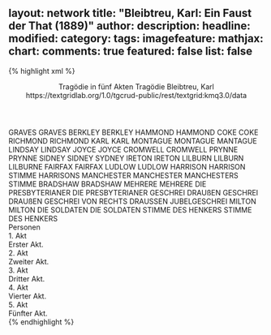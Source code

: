 layout: network
title: "Bleibtreu, Karl: Ein Faust der That (1889)"
author:
description:
headline:
modified:
category:
tags:
imagefeature:
mathjax:
chart:
comments: true
featured: false
list: false
---
{% highlight xml %}
<?xml-model href="https://raw.githubusercontent.com/DLiNa/project/master/rules/lina.rnc"?><?xml-model href="https://raw.githubusercontent.com/DLiNa/project/master/rules/lina.sch"?>
<play xmlns="http://lina.digital">
  <header>
    <title>Ein Faust der That</title>
    <subtitle>Tragödie in fünf Akten</subtitle>
    <genretitle>Tragödie</genretitle>
    <author>Bleibtreu, Karl</author>
    <date type="print" when="1889"/>
    <date type="premiere"/>
    <date type="written"/>
    <source>https://textgridlab.org/1.0/tgcrud-public/rest/textgrid:kmq3.0/data</source>
  </header>
  <personae>
    <character>
      <name>GRAVES</name>
      <alias xml:id="graves">
        <name>GRAVES</name>
      </alias>
    </character>
    <character>
      <name>BERKLEY</name>
      <alias xml:id="berkley">
        <name>BERKLEY</name>
      </alias>
    </character>
    <character>
      <name>HAMMOND</name>
      <alias xml:id="hammond">
        <name>HAMMOND</name>
      </alias>
    </character>
    <character>
      <name>COKE</name>
      <alias xml:id="coke">
        <name>COKE</name>
      </alias>
    </character>
    <character>
      <name>RICHMOND</name>
      <alias xml:id="richmond">
        <name>RICHMOND</name>
      </alias>
    </character>
    <character>
      <name>KARL</name>
      <alias xml:id="karl">
        <name>KARL</name>
      </alias>
    </character>
    <character>
      <name>MONTAGUE</name>
      <alias xml:id="montague">
        <name>MONTAGUE</name>
      </alias>
      <alias xml:id="mantague">
        <name>MANTAGUE</name>
      </alias>
    </character>
    <character>
      <name>LINDSAY</name>
      <alias xml:id="lindsay">
        <name>LINDSAY</name>
      </alias>
    </character>
    <character>
      <name>JOYCE</name>
      <alias xml:id="joyce">
        <name>JOYCE</name>
      </alias>
    </character>
    <character>
      <name>CROMWELL</name>
      <alias xml:id="cromwell">
        <name>CROMWELL</name>
      </alias>
    </character>
    <character>
      <name>PRYNNE</name>
      <alias xml:id="prynne">
        <name>PRYNNE</name>
      </alias>
    </character>
    <character>
      <name>SIDNEY</name>
      <alias xml:id="sidney">
        <name>SIDNEY</name>
      </alias>
      <alias xml:id="sydney">
        <name>SYDNEY</name>
      </alias>
    </character>
    <character>
      <name>IRETON</name>
      <alias xml:id="ireton">
        <name>IRETON</name>
      </alias>
    </character>
    <character>
      <name>LILBURN</name>
      <alias xml:id="lilburn">
        <name>LILBURN</name>
      </alias>
      <alias xml:id="lilburne">
        <name>LILBURNE</name>
      </alias>
    </character>
    <character>
      <name>FAIRFAX</name>
      <alias xml:id="fairfax">
        <name>FAIRFAX</name>
      </alias>
    </character>
    <character>
      <name>LUDLOW</name>
      <alias xml:id="ludlow">
        <name>LUDLOW</name>
      </alias>
    </character>
    <character>
      <name>HARRISON</name>
      <alias xml:id="harrison">
        <name>HARRISON</name>
      </alias>
      <alias xml:id="stimme_harrisons">
        <name>STIMME HARRISONS</name>
      </alias>
    </character>
    <character>
      <name>MANCHESTER</name>
      <alias xml:id="manchester">
        <name>MANCHESTER</name>
      </alias>
      <alias xml:id="manchesters_stimme">
        <name>MANCHESTERS STIMME</name>
      </alias>
    </character>
    <character>
      <name>BRADSHAW</name>
      <alias xml:id="bradshaw">
        <name>BRADSHAW</name>
      </alias>
    </character>
    <character>
      <name>MEHRERE</name>
      <alias xml:id="mehrere">
        <name>MEHRERE</name>
      </alias>
    </character>
    <character>
      <name>DIE PRESBYTERIANER</name>
      <alias xml:id="die_presbyterianer">
        <name>DIE PRESBYTERIANER</name>
      </alias>
    </character>
    <character>
      <name>GESCHREI DRAUßEN</name>
      <alias xml:id="geschrei_draußen">
        <name>GESCHREI DRAUßEN</name>
      </alias>
      <alias xml:id="geschrei_von_rechts">
        <name>GESCHREI VON RECHTS</name>
      </alias>
      <alias xml:id="draussen_jubelgeschrei">
        <name>DRAUSSEN JUBELGESCHREI</name>
      </alias>
    </character>
    <character>
      <name>MILTON</name>
      <alias xml:id="milton">
        <name>MILTON</name>
      </alias>
    </character>
    <character>
      <name>DIE SOLDATEN</name>
      <alias xml:id="die_soldaten">
        <name>DIE SOLDATEN</name>
      </alias>
    </character>
    <character>
      <name>STIMME DES HENKERS</name>
      <alias xml:id="stimme_des_henkers">
        <name>STIMME DES HENKERS</name>
      </alias>
    </character>
  </personae>
  <text>
    <div>
      <head>Personen</head>
    </div>
    <div>
      <head>1. Akt</head>
      <div>
        <head>Erster Akt.</head>
        <sp who="#graves">
          <amount n="45" unit="speech_acts"/>
          <amount n="976" unit="words"/>
          <amount n="23" unit="lines"/>
          <amount n="5477" unit="chars"/>
        </sp>
        <sp who="#berkley">
          <amount n="43" unit="speech_acts"/>
          <amount n="825" unit="words"/>
          <amount n="26" unit="lines"/>
          <amount n="4858" unit="chars"/>
        </sp>
        <sp who="#hammond">
          <amount n="9" unit="speech_acts"/>
          <amount n="117" unit="words"/>
          <amount n="7" unit="lines"/>
          <amount n="657" unit="chars"/>
        </sp>
        <sp who="#coke">
          <amount n="30" unit="speech_acts"/>
          <amount n="784" unit="words"/>
          <amount n="14" unit="lines"/>
          <amount n="4680" unit="chars"/>
        </sp>
        <sp who="#richmond">
          <amount n="16" unit="speech_acts"/>
          <amount n="196" unit="words"/>
          <amount n="13" unit="lines"/>
          <amount n="1088" unit="chars"/>
        </sp>
        <sp who="#karl">
          <amount n="36" unit="speech_acts"/>
          <amount n="1450" unit="words"/>
          <amount n="13" unit="lines"/>
          <amount n="8593" unit="chars"/>
        </sp>
        <sp who="#montague">
          <amount n="20" unit="speech_acts"/>
          <amount n="311" unit="words"/>
          <amount n="15" unit="lines"/>
          <amount n="1814" unit="chars"/>
        </sp>
        <sp who="#lindsay">
          <amount n="12" unit="speech_acts"/>
          <amount n="144" unit="words"/>
          <amount n="10" unit="lines"/>
          <amount n="845" unit="chars"/>
        </sp>
        <sp who="#richmond #lindsay">
          <amount n="1" unit="speech_acts"/>
          <amount n="6" unit="words"/>
          <amount n="1" unit="lines"/>
          <amount n="28" unit="chars"/>
        </sp>
        <sp who="#joyce">
          <amount n="45" unit="speech_acts"/>
          <amount n="797" unit="words"/>
          <amount n="27" unit="lines"/>
          <amount n="4475" unit="chars"/>
        </sp>
        <sp who="#montague #coke">
          <amount n="1" unit="speech_acts"/>
          <amount n="9" unit="words"/>
          <amount n="1" unit="lines"/>
          <amount n="42" unit="chars"/>
        </sp>
      </div>
    </div>
    <div>
      <head>2. Akt</head>
      <div>
        <head>Zweiter Akt.</head>
        <sp who="#cromwell">
          <amount n="116" unit="speech_acts"/>
          <amount n="3976" unit="words"/>
          <amount n="30" unit="lines"/>
          <amount n="22901" unit="chars"/>
        </sp>
        <sp who="#prynne">
          <amount n="10" unit="speech_acts"/>
          <amount n="130" unit="words"/>
          <amount n="7" unit="lines"/>
          <amount n="805" unit="chars"/>
        </sp>
        <sp who="#sidney">
          <amount n="13" unit="speech_acts"/>
          <amount n="196" unit="words"/>
          <amount n="7" unit="lines"/>
          <amount n="1133" unit="chars"/>
        </sp>
        <sp who="#ireton">
          <amount n="35" unit="speech_acts"/>
          <amount n="491" unit="words"/>
          <amount n="28" unit="lines"/>
          <amount n="2719" unit="chars"/>
        </sp>
        <sp who="#lilburn">
          <amount n="13" unit="speech_acts"/>
          <amount n="210" unit="words"/>
          <amount n="8" unit="lines"/>
          <amount n="1164" unit="chars"/>
        </sp>
        <sp who="#fairfax">
          <amount n="16" unit="speech_acts"/>
          <amount n="250" unit="words"/>
          <amount n="11" unit="lines"/>
          <amount n="1467" unit="chars"/>
        </sp>
        <sp who="#cromwell #prynne #sidney #ireton #lilburn #lilburn #joyce #ludlow #berkley #harrison #manchester">
          <amount n="1" unit="speech_acts"/>
          <amount n="2" unit="words"/>
          <amount n="1" unit="lines"/>
          <amount n="9" unit="chars"/>
        </sp>
        <sp who="#sydney">
          <amount n="1" unit="speech_acts"/>
          <amount n="6" unit="words"/>
          <amount n="1" unit="lines"/>
          <amount n="31" unit="chars"/>
        </sp>
        <sp who="#joyce">
          <amount n="5" unit="speech_acts"/>
          <amount n="137" unit="words"/>
          <amount n="1" unit="lines"/>
          <amount n="817" unit="chars"/>
        </sp>
        <sp who="#ludlow">
          <amount n="20" unit="speech_acts"/>
          <amount n="479" unit="words"/>
          <amount n="10" unit="lines"/>
          <amount n="2881" unit="chars"/>
        </sp>
        <sp who="#berkley">
          <amount n="27" unit="speech_acts"/>
          <amount n="382" unit="words"/>
          <amount n="19" unit="lines"/>
          <amount n="2256" unit="chars"/>
        </sp>
        <sp who="#harrison">
          <amount n="11" unit="speech_acts"/>
          <amount n="281" unit="words"/>
          <amount n="3" unit="lines"/>
          <amount n="1617" unit="chars"/>
        </sp>
        <sp who="#lilburne">
          <amount n="1" unit="speech_acts"/>
          <amount n="10" unit="words"/>
          <amount n="1" unit="lines"/>
          <amount n="51" unit="chars"/>
        </sp>
        <sp who="#manchesters_stimme">
          <amount n="2" unit="speech_acts"/>
          <amount n="25" unit="words"/>
          <amount n="2" unit="lines"/>
          <amount n="159" unit="chars"/>
        </sp>
        <sp who="#manchester">
          <amount n="8" unit="speech_acts"/>
          <amount n="245" unit="words"/>
          <amount n="5" unit="lines"/>
          <amount n="1435" unit="chars"/>
        </sp>
      </div>
    </div>
    <div>
      <head>3. Akt</head>
      <div>
        <head>Dritter Akt.</head>
        <sp who="#karl">
          <amount n="35" unit="speech_acts"/>
          <amount n="1232" unit="words"/>
          <amount n="6" unit="lines"/>
          <amount n="7423" unit="chars"/>
        </sp>
        <sp who="#graves">
          <amount n="8" unit="speech_acts"/>
          <amount n="200" unit="words"/>
          <amount n="3" unit="lines"/>
          <amount n="1122" unit="chars"/>
        </sp>
        <sp who="#berkley">
          <amount n="28" unit="speech_acts"/>
          <amount n="516" unit="words"/>
          <amount n="18" unit="lines"/>
          <amount n="3064" unit="chars"/>
        </sp>
        <sp who="#ireton">
          <amount n="38" unit="speech_acts"/>
          <amount n="1171" unit="words"/>
          <amount n="19" unit="lines"/>
          <amount n="7020" unit="chars"/>
        </sp>
        <sp who="#cromwell">
          <amount n="67" unit="speech_acts"/>
          <amount n="2998" unit="words"/>
          <amount n="19" unit="lines"/>
          <amount n="17310" unit="chars"/>
        </sp>
        <sp who="#manchester">
          <amount n="36" unit="speech_acts"/>
          <amount n="460" unit="words"/>
          <amount n="28" unit="lines"/>
          <amount n="2814" unit="chars"/>
        </sp>
        <sp who="#montague">
          <amount n="19" unit="speech_acts"/>
          <amount n="366" unit="words"/>
          <amount n="11" unit="lines"/>
          <amount n="2126" unit="chars"/>
        </sp>
        <sp who="#sidney">
          <amount n="26" unit="speech_acts"/>
          <amount n="572" unit="words"/>
          <amount n="12" unit="lines"/>
          <amount n="3474" unit="chars"/>
        </sp>
        <sp who="#montague #manchester">
          <amount n="1" unit="speech_acts"/>
          <amount n="3" unit="words"/>
          <amount n="1" unit="lines"/>
          <amount n="14" unit="chars"/>
        </sp>
        <sp who="#prynne">
          <amount n="16" unit="speech_acts"/>
          <amount n="556" unit="words"/>
          <amount n="7" unit="lines"/>
          <amount n="3222" unit="chars"/>
        </sp>
        <sp who="#coke">
          <amount n="16" unit="speech_acts"/>
          <amount n="413" unit="words"/>
          <amount n="10" unit="lines"/>
          <amount n="2519" unit="chars"/>
        </sp>
        <sp who="#sydney">
          <amount n="1" unit="speech_acts"/>
          <amount n="17" unit="words"/>
          <amount n="117" unit="chars"/>
        </sp>
        <sp who="#fairfax">
          <amount n="30" unit="speech_acts"/>
          <amount n="461" unit="words"/>
          <amount n="20" unit="lines"/>
          <amount n="2633" unit="chars"/>
        </sp>
        <sp who="#ludlow">
          <amount n="29" unit="speech_acts"/>
          <amount n="383" unit="words"/>
          <amount n="20" unit="lines"/>
          <amount n="2282" unit="chars"/>
        </sp>
        <sp who="#bradshaw">
          <amount n="11" unit="speech_acts"/>
          <amount n="128" unit="words"/>
          <amount n="9" unit="lines"/>
          <amount n="745" unit="chars"/>
        </sp>
        <sp who="#lilburn">
          <amount n="23" unit="speech_acts"/>
          <amount n="808" unit="words"/>
          <amount n="9" unit="lines"/>
          <amount n="4707" unit="chars"/>
        </sp>
        <sp who="#ludlow #bradshaw">
          <amount n="2" unit="speech_acts"/>
          <amount n="9" unit="words"/>
          <amount n="2" unit="lines"/>
          <amount n="29" unit="chars"/>
        </sp>
        <sp who="#harrison">
          <amount n="32" unit="speech_acts"/>
          <amount n="779" unit="words"/>
          <amount n="15" unit="lines"/>
          <amount n="4522" unit="chars"/>
        </sp>
        <sp who="#karl #graves #berkley #ireton #cromwell #manchester #montague #sidney #prynne #coke #fairfax #ludlow #bradshaw #lilburn #harrison #die_presbyterianer #joyce">
          <amount n="5" unit="speech_acts"/>
          <amount n="18" unit="words"/>
          <amount n="5" unit="lines"/>
          <amount n="103" unit="chars"/>
        </sp>
        <sp who="#mehrere">
          <amount n="1" unit="speech_acts"/>
          <amount n="3" unit="words"/>
          <amount n="1" unit="lines"/>
          <amount n="13" unit="chars"/>
        </sp>
        <sp who="#ireton #ludlow">
          <amount n="1" unit="speech_acts"/>
          <amount n="1" unit="words"/>
          <amount n="1" unit="lines"/>
          <amount n="4" unit="chars"/>
        </sp>
        <sp who="#die_presbyterianer">
          <amount n="1" unit="speech_acts"/>
          <amount n="8" unit="words"/>
          <amount n="1" unit="lines"/>
          <amount n="32" unit="chars"/>
        </sp>
        <sp who="#joyce">
          <amount n="5" unit="speech_acts"/>
          <amount n="67" unit="words"/>
          <amount n="3" unit="lines"/>
          <amount n="433" unit="chars"/>
        </sp>
        <sp who="#manchester #montague">
          <amount n="1" unit="speech_acts"/>
          <amount n="4" unit="words"/>
          <amount n="1" unit="lines"/>
          <amount n="24" unit="chars"/>
        </sp>
      </div>
    </div>
    <div>
      <head>4. Akt</head>
      <div>
        <head>Vierter Akt.</head>
        <sp who="#karl">
          <amount n="70" unit="speech_acts"/>
          <amount n="2245" unit="words"/>
          <amount n="29" unit="lines"/>
          <amount n="13135" unit="chars"/>
        </sp>
        <sp who="#montague">
          <amount n="11" unit="speech_acts"/>
          <amount n="210" unit="words"/>
          <amount n="4" unit="lines"/>
          <amount n="1231" unit="chars"/>
        </sp>
        <sp who="#sidney">
          <amount n="15" unit="speech_acts"/>
          <amount n="326" unit="words"/>
          <amount n="8" unit="lines"/>
          <amount n="1929" unit="chars"/>
        </sp>
        <sp who="#richmond">
          <amount n="22" unit="speech_acts"/>
          <amount n="323" unit="words"/>
          <amount n="18" unit="lines"/>
          <amount n="1847" unit="chars"/>
        </sp>
        <sp who="#hammond">
          <amount n="27" unit="speech_acts"/>
          <amount n="885" unit="words"/>
          <amount n="15" unit="lines"/>
          <amount n="5248" unit="chars"/>
        </sp>
        <sp who="#lindsay">
          <amount n="17" unit="speech_acts"/>
          <amount n="393" unit="words"/>
          <amount n="42" unit="lines"/>
          <amount n="2173" unit="chars"/>
        </sp>
        <sp who="#berkley">
          <amount n="19" unit="speech_acts"/>
          <amount n="333" unit="words"/>
          <amount n="13" unit="lines"/>
          <amount n="1855" unit="chars"/>
        </sp>
        <sp who="#stimme_harrisons">
          <amount n="3" unit="speech_acts"/>
          <amount n="24" unit="words"/>
          <amount n="3" unit="lines"/>
          <amount n="107" unit="chars"/>
        </sp>
        <sp who="#harrison">
          <amount n="11" unit="speech_acts"/>
          <amount n="224" unit="words"/>
          <amount n="6" unit="lines"/>
          <amount n="1233" unit="chars"/>
        </sp>
      </div>
    </div>
    <div>
      <head>5. Akt</head>
      <div>
        <head>Fünfter Akt.</head>
        <sp who="#sidney">
          <amount n="14" unit="speech_acts"/>
          <amount n="210" unit="words"/>
          <amount n="10" unit="lines"/>
          <amount n="1295" unit="chars"/>
        </sp>
        <sp who="#geschrei_von_rechts">
          <amount n="1" unit="speech_acts"/>
          <amount n="2" unit="words"/>
          <amount n="1" unit="lines"/>
          <amount n="27" unit="chars"/>
        </sp>
        <sp who="#montague">
          <amount n="17" unit="speech_acts"/>
          <amount n="300" unit="words"/>
          <amount n="12" unit="lines"/>
          <amount n="1775" unit="chars"/>
        </sp>
        <sp who="#manchester">
          <amount n="13" unit="speech_acts"/>
          <amount n="209" unit="words"/>
          <amount n="9" unit="lines"/>
          <amount n="1244" unit="chars"/>
        </sp>
        <sp who="#hammond">
          <amount n="3" unit="speech_acts"/>
          <amount n="26" unit="words"/>
          <amount n="3" unit="lines"/>
          <amount n="133" unit="chars"/>
        </sp>
        <sp who="#graves">
          <amount n="15" unit="speech_acts"/>
          <amount n="233" unit="words"/>
          <amount n="9" unit="lines"/>
          <amount n="1355" unit="chars"/>
        </sp>
        <sp who="#cromwell">
          <amount n="74" unit="speech_acts"/>
          <amount n="3607" unit="words"/>
          <amount n="21" unit="lines"/>
          <amount n="20823" unit="chars"/>
        </sp>
        <sp who="#bradshaw">
          <amount n="9" unit="speech_acts"/>
          <amount n="169" unit="words"/>
          <amount n="4" unit="lines"/>
          <amount n="1016" unit="chars"/>
        </sp>
        <sp who="#ireton">
          <amount n="13" unit="speech_acts"/>
          <amount n="325" unit="words"/>
          <amount n="10" unit="lines"/>
          <amount n="1907" unit="chars"/>
        </sp>
        <sp who="#harrison">
          <amount n="32" unit="speech_acts"/>
          <amount n="1186" unit="words"/>
          <amount n="6" unit="lines"/>
          <amount n="6823" unit="chars"/>
        </sp>
        <sp who="#coke">
          <amount n="6" unit="speech_acts"/>
          <amount n="81" unit="words"/>
          <amount n="5" unit="lines"/>
          <amount n="488" unit="chars"/>
        </sp>
        <sp who="#ludlow">
          <amount n="7" unit="speech_acts"/>
          <amount n="222" unit="words"/>
          <amount n="3" unit="lines"/>
          <amount n="1281" unit="chars"/>
        </sp>
        <sp who="#joyce">
          <amount n="12" unit="speech_acts"/>
          <amount n="187" unit="words"/>
          <amount n="8" unit="lines"/>
          <amount n="1039" unit="chars"/>
        </sp>
        <sp who="#mantague">
          <amount n="1" unit="speech_acts"/>
          <amount n="5" unit="words"/>
          <amount n="1" unit="lines"/>
          <amount n="29" unit="chars"/>
        </sp>
        <sp who="#geschrei_draußen">
          <amount n="1" unit="speech_acts"/>
          <amount n="2" unit="words"/>
          <amount n="1" unit="lines"/>
          <amount n="27" unit="chars"/>
        </sp>
        <sp who="#graves #hammond">
          <amount n="1" unit="speech_acts"/>
          <amount n="3" unit="words"/>
          <amount n="1" unit="lines"/>
          <amount n="19" unit="chars"/>
        </sp>
        <sp who="#milton">
          <amount n="9" unit="speech_acts"/>
          <amount n="449" unit="words"/>
          <amount n="2630" unit="chars"/>
        </sp>
        <sp who="#die_soldaten">
          <amount n="1" unit="speech_acts"/>
          <amount n="3" unit="words"/>
          <amount n="1" unit="lines"/>
          <amount n="42" unit="chars"/>
        </sp>
        <sp who="#karl">
          <amount n="5" unit="speech_acts"/>
          <amount n="427" unit="words"/>
          <amount n="2396" unit="chars"/>
        </sp>
        <sp who="#stimme_des_henkers">
          <amount n="1" unit="speech_acts"/>
          <amount n="7" unit="words"/>
          <amount n="1" unit="lines"/>
          <amount n="35" unit="chars"/>
        </sp>
        <sp who="#draussen_jubelgeschrei">
          <amount n="1" unit="speech_acts"/>
          <amount n="14" unit="words"/>
          <amount n="1" unit="lines"/>
          <amount n="80" unit="chars"/>
        </sp>
      </div>
    </div>
  </text>
</play>
{% endhighlight %}